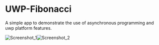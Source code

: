 # UWP-Fibonacci
A simple app to demonstrate the use of asynchronous programming and uwp platform features.

![Screenshot_1](https://user-images.githubusercontent.com/66889548/101260214-8c7da580-372e-11eb-95cd-9a18c8c59e6f.png)![Screenshot_2](https://user-images.githubusercontent.com/66889548/101260215-8daed280-372e-11eb-853b-ee799e899987.png)
